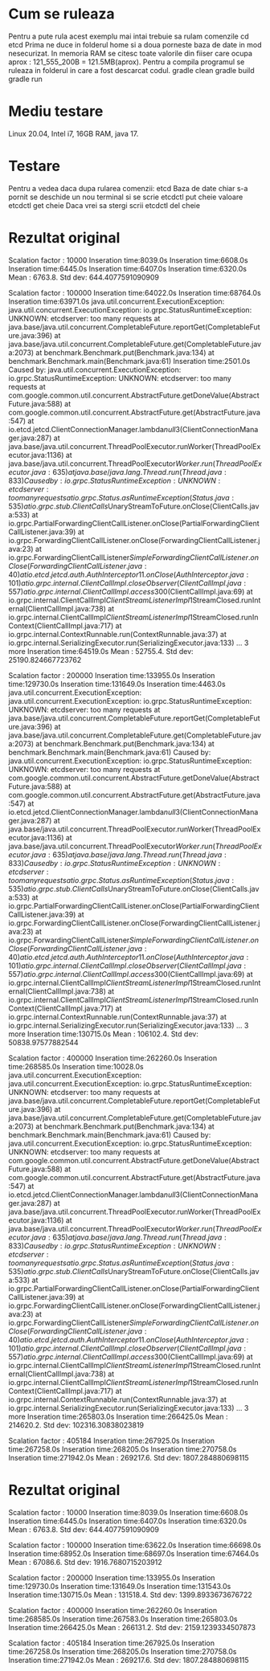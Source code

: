 
# Cum se ruleaza

Pentru a pute rula acest exemplu mai intai trebuie sa rulam comenzile
cd
etcd
Prima ne duce in folderul home si a doua porneste baza de date in mod nesecurizat.
In memoria RAM se citesc toate valorile din fiiser care ocupa aprox : 121_555_200B = 121.5MB(aprox).
Pentru a compila programul se ruleaza in folderul in care a fost descarcat codul.
gradle clean 
gradle build
gradle run

# Mediu testare

Linux 20.04, Intel i7, 16GB RAM, java 17.

# Testare

Pentru a vedea daca dupa rularea comenzii:
etcd
Baza de date chiar s-a pornit se deschide un nou terminal si se scrie 
etcdctl put cheie valoare
etcdctl get cheie
Daca vrei sa stergi scrii
etcdctl del cheie

# Rezultat original

Scalation factor : 10000
Inseration time:8039.0s
Inseration time:6608.0s
Inseration time:6445.0s
Inseration time:6407.0s
Inseration time:6320.0s
Mean : 6763.8. Std dev: 644.4077591090909

Scalation factor : 100000
Inseration time:64022.0s
Inseration time:68764.0s
Inseration time:63971.0s
java.util.concurrent.ExecutionException: java.util.concurrent.ExecutionException: io.grpc.StatusRuntimeException: UNKNOWN: etcdserver: too many requests
        at java.base/java.util.concurrent.CompletableFuture.reportGet(CompletableFuture.java:396)
        at java.base/java.util.concurrent.CompletableFuture.get(CompletableFuture.java:2073)
        at benchmark.Benchmark.put(Benchmark.java:134)
        at benchmark.Benchmark.main(Benchmark.java:61)
Inseration time:2501.0s
Caused by: java.util.concurrent.ExecutionException: io.grpc.StatusRuntimeException: UNKNOWN: etcdserver: too many requests
        at com.google.common.util.concurrent.AbstractFuture.getDoneValue(AbstractFuture.java:588)
        at com.google.common.util.concurrent.AbstractFuture.get(AbstractFuture.java:547)
        at io.etcd.jetcd.ClientConnectionManager.lambda$null$3(ClientConnectionManager.java:287)
        at java.base/java.util.concurrent.ThreadPoolExecutor.runWorker(ThreadPoolExecutor.java:1136)
        at java.base/java.util.concurrent.ThreadPoolExecutor$Worker.run(ThreadPoolExecutor.java:635)
        at java.base/java.lang.Thread.run(Thread.java:833)
Caused by: io.grpc.StatusRuntimeException: UNKNOWN: etcdserver: too many requests
        at io.grpc.Status.asRuntimeException(Status.java:535)
        at io.grpc.stub.ClientCalls$UnaryStreamToFuture.onClose(ClientCalls.java:533)
        at io.grpc.PartialForwardingClientCallListener.onClose(PartialForwardingClientCallListener.java:39)
        at io.grpc.ForwardingClientCallListener.onClose(ForwardingClientCallListener.java:23)
        at io.grpc.ForwardingClientCallListener$SimpleForwardingClientCallListener.onClose(ForwardingClientCallListener.java:40)
        at io.etcd.jetcd.auth.AuthInterceptor$1$1.onClose(AuthInterceptor.java:101)
        at io.grpc.internal.ClientCallImpl.closeObserver(ClientCallImpl.java:557)
        at io.grpc.internal.ClientCallImpl.access$300(ClientCallImpl.java:69)
        at io.grpc.internal.ClientCallImpl$ClientStreamListenerImpl$1StreamClosed.runInternal(ClientCallImpl.java:738)
        at io.grpc.internal.ClientCallImpl$ClientStreamListenerImpl$1StreamClosed.runInContext(ClientCallImpl.java:717)
        at io.grpc.internal.ContextRunnable.run(ContextRunnable.java:37)
        at io.grpc.internal.SerializingExecutor.run(SerializingExecutor.java:133)
        ... 3 more
Inseration time:64519.0s
Mean : 52755.4. Std dev: 25190.824667723762

Scalation factor : 200000
Inseration time:133955.0s
Inseration time:129730.0s
Inseration time:131649.0s
Inseration time:4463.0s
java.util.concurrent.ExecutionException: java.util.concurrent.ExecutionException: io.grpc.StatusRuntimeException: UNKNOWN: etcdserver: too many requests
        at java.base/java.util.concurrent.CompletableFuture.reportGet(CompletableFuture.java:396)
        at java.base/java.util.concurrent.CompletableFuture.get(CompletableFuture.java:2073)
        at benchmark.Benchmark.put(Benchmark.java:134)
        at benchmark.Benchmark.main(Benchmark.java:61)
Caused by: java.util.concurrent.ExecutionException: io.grpc.StatusRuntimeException: UNKNOWN: etcdserver: too many requests
        at com.google.common.util.concurrent.AbstractFuture.getDoneValue(AbstractFuture.java:588)
        at com.google.common.util.concurrent.AbstractFuture.get(AbstractFuture.java:547)
        at io.etcd.jetcd.ClientConnectionManager.lambda$null$3(ClientConnectionManager.java:287)
        at java.base/java.util.concurrent.ThreadPoolExecutor.runWorker(ThreadPoolExecutor.java:1136)
        at java.base/java.util.concurrent.ThreadPoolExecutor$Worker.run(ThreadPoolExecutor.java:635)
        at java.base/java.lang.Thread.run(Thread.java:833)
Caused by: io.grpc.StatusRuntimeException: UNKNOWN: etcdserver: too many requests
        at io.grpc.Status.asRuntimeException(Status.java:535)
        at io.grpc.stub.ClientCalls$UnaryStreamToFuture.onClose(ClientCalls.java:533)
        at io.grpc.PartialForwardingClientCallListener.onClose(PartialForwardingClientCallListener.java:39)
        at io.grpc.ForwardingClientCallListener.onClose(ForwardingClientCallListener.java:23)
        at io.grpc.ForwardingClientCallListener$SimpleForwardingClientCallListener.onClose(ForwardingClientCallListener.java:40)
        at io.etcd.jetcd.auth.AuthInterceptor$1$1.onClose(AuthInterceptor.java:101)
        at io.grpc.internal.ClientCallImpl.closeObserver(ClientCallImpl.java:557)
        at io.grpc.internal.ClientCallImpl.access$300(ClientCallImpl.java:69)
        at io.grpc.internal.ClientCallImpl$ClientStreamListenerImpl$1StreamClosed.runInternal(ClientCallImpl.java:738)
        at io.grpc.internal.ClientCallImpl$ClientStreamListenerImpl$1StreamClosed.runInContext(ClientCallImpl.java:717)
        at io.grpc.internal.ContextRunnable.run(ContextRunnable.java:37)
        at io.grpc.internal.SerializingExecutor.run(SerializingExecutor.java:133)
        ... 3 more
Inseration time:130715.0s
Mean : 106102.4. Std dev: 50838.97577882544

Scalation factor : 400000
Inseration time:262260.0s
Inseration time:268585.0s
Inseration time:10028.0s
java.util.concurrent.ExecutionException: java.util.concurrent.ExecutionException: io.grpc.StatusRuntimeException: UNKNOWN: etcdserver: too many requests
        at java.base/java.util.concurrent.CompletableFuture.reportGet(CompletableFuture.java:396)
        at java.base/java.util.concurrent.CompletableFuture.get(CompletableFuture.java:2073)
        at benchmark.Benchmark.put(Benchmark.java:134)
        at benchmark.Benchmark.main(Benchmark.java:61)
Caused by: java.util.concurrent.ExecutionException: io.grpc.StatusRuntimeException: UNKNOWN: etcdserver: too many requests
        at com.google.common.util.concurrent.AbstractFuture.getDoneValue(AbstractFuture.java:588)
        at com.google.common.util.concurrent.AbstractFuture.get(AbstractFuture.java:547)
        at io.etcd.jetcd.ClientConnectionManager.lambda$null$3(ClientConnectionManager.java:287)
        at java.base/java.util.concurrent.ThreadPoolExecutor.runWorker(ThreadPoolExecutor.java:1136)
        at java.base/java.util.concurrent.ThreadPoolExecutor$Worker.run(ThreadPoolExecutor.java:635)
        at java.base/java.lang.Thread.run(Thread.java:833)
Caused by: io.grpc.StatusRuntimeException: UNKNOWN: etcdserver: too many requests
        at io.grpc.Status.asRuntimeException(Status.java:535)
        at io.grpc.stub.ClientCalls$UnaryStreamToFuture.onClose(ClientCalls.java:533)
        at io.grpc.PartialForwardingClientCallListener.onClose(PartialForwardingClientCallListener.java:39)
        at io.grpc.ForwardingClientCallListener.onClose(ForwardingClientCallListener.java:23)
        at io.grpc.ForwardingClientCallListener$SimpleForwardingClientCallListener.onClose(ForwardingClientCallListener.java:40)
        at io.etcd.jetcd.auth.AuthInterceptor$1$1.onClose(AuthInterceptor.java:101)
        at io.grpc.internal.ClientCallImpl.closeObserver(ClientCallImpl.java:557)
        at io.grpc.internal.ClientCallImpl.access$300(ClientCallImpl.java:69)
        at io.grpc.internal.ClientCallImpl$ClientStreamListenerImpl$1StreamClosed.runInternal(ClientCallImpl.java:738)
        at io.grpc.internal.ClientCallImpl$ClientStreamListenerImpl$1StreamClosed.runInContext(ClientCallImpl.java:717)
        at io.grpc.internal.ContextRunnable.run(ContextRunnable.java:37)
        at io.grpc.internal.SerializingExecutor.run(SerializingExecutor.java:133)
        ... 3 more
Inseration time:265803.0s
Inseration time:266425.0s
Mean : 214620.2. Std dev: 102316.30838023819

Scalation factor : 405184
Inseration time:267925.0s
Inseration time:267258.0s
Inseration time:268205.0s
Inseration time:270758.0s
Inseration time:271942.0s
Mean : 269217.6. Std dev: 1807.284880698115

# Rezultat original

Scalation factor : 10000
Inseration time:8039.0s
Inseration time:6608.0s
Inseration time:6445.0s
Inseration time:6407.0s
Inseration time:6320.0s
Mean : 6763.8. Std dev: 644.4077591090909

Scalation factor : 100000
Inseration time:63622.0s
Inseration time:66698.0s
Inseration time:68952.0s
Inseration time:68697.0s
Inseration time:67464.0s
Mean : 67086.6. Std dev: 1916.7680715203912

Scalation factor : 200000
Inseration time:133955.0s
Inseration time:129730.0s
Inseration time:131649.0s
Inseration time:131543.0s
Inseration time:130715.0s
Mean : 131518.4. Std dev: 1399.8933673676722

Scalation factor : 400000
Inseration time:262260.0s
Inseration time:268585.0s
Inseration time:267583.0s
Inseration time:265803.0s
Inseration time:266425.0s
Mean : 266131.2. Std dev: 2159.1239334507873

Scalation factor : 405184
Inseration time:267925.0s
Inseration time:267258.0s
Inseration time:268205.0s
Inseration time:270758.0s
Inseration time:271942.0s
Mean : 269217.6. Std dev: 1807.284880698115

